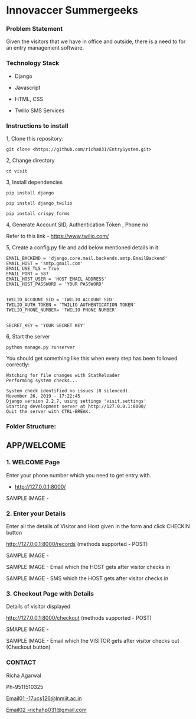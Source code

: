 Innovaccer Summergeeks
==============================================

### Problem Statement

Given the visitors that we have in office and outside, there is a need to for an entry management
software.

### Technology Stack

-   Django

-   Javascript

-   HTML, CSS

-   Twilio SMS Services

### Instructions to install

1, Clone this repository:

```git clone <https://github.com/richa031/EntrySystem.git>```

2, Change directory

```cd visit```

3, Install dependencies

```pip install django```

```pip install django_twilio```

```pip install crispy_forms```

4, Generate Account SID, Authentication Token , Phone no

Refer to this link - <https://www.twilio.com/>

5, Create a config.py file and add below mentioned details in it.
```
EMAIL_BACKEND = 'django.core.mail.backends.smtp.EmailBackend'
EMAIL_HOST = 'smtp.gmail.com'
EMAIL_USE_TLS = True
EMAIL_PORT = 587
EMAIL_HOST_USER = 'HOST EMAIL ADDRESS'
EMAIL_HOST_PASSWORD = 'YOUR PASSWORD'


TWILIO_ACCOUNT_SID = 'TWILIO ACCOUNT SID'
TWILIO_AUTH_TOKEN = 'TWILIO AUTHENTICATION TOKEN'
TWILIO_PHONE_NUMBER= 'TWILIO PHONE NUMBER'


SECRET_KEY = 'YOUR SECRET KEY'
```

6, Start the server

```python manage.py runserver```

You should get something like this when every step has been followed correctly:
```
Watching for file changes with StatReloader
Performing system checks...

System check identified no issues (0 silenced).
November 26, 2019 - 17:22:45
Django version 2.2.7, using settings 'visit.settings'
Starting development server at http://127.0.0.1:8000/
Quit the server with CTRL-BREAK.
```

### Folder Structure:



APP/WELCOME
---------------

### 1\. WELCOME Page

Enter your phone number which you need to get entry with.

 - http://127.0.0.1:8000/ 

SAMPLE IMAGE -



### 2\. Enter your Details

Enter all the details of Visitor and Host given in the form and click CHECKIN button

http://127.0.0.1:8000/records  (methods supported - POST)

SAMPLE IMAGE -

SAMPLE IMAGE - Email which the HOST gets after visitor checks in

SAMPLE IMAGE - SMS which the HOST gets after visitor checks in
 
### 3\. Checkout Page with Details

Details of visitor displayed

http://127.0.0.1:8000/checkout  (methods supported - POST)

SMAPLE IMAGE - 

SAMPLE IMAGE - Email which the VISITOR gets after visitor checks out (Checkout button)


### CONTACT

Richa Agarwal

Ph-9511510325

[Email01 -17ucs126@lnmiit.ac.in](mailto:Email-17ucs126@lnmiit.ac.in)

[Email02 ](mailto:Email-17ucs126@lnmiit.ac.in)<-richahp031@gmail.com>

